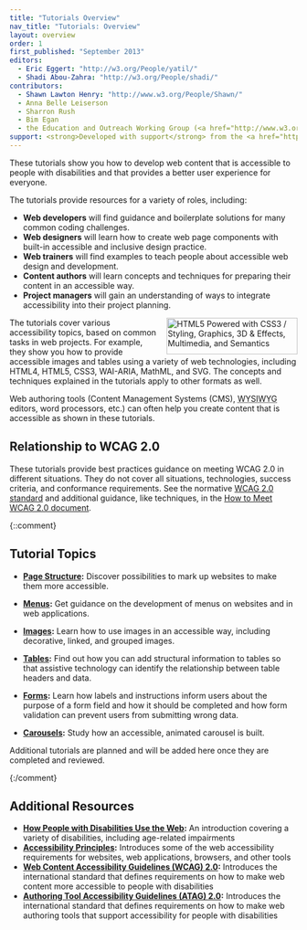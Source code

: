```yaml
---
title: "Tutorials Overview"
nav_title: "Tutorials: Overview"
layout: overview
order: 1
first_published: "September 2013"
editors:
  - Eric Eggert: "http://w3.org/People/yatil/"
  - Shadi Abou-Zahra: "http://w3.org/People/shadi/"
contributors:
  - Shawn Lawton Henry: "http://www.w3.org/People/Shawn/"
  - Anna Belle Leiserson
  - Sharron Rush
  - Bim Egan
  - the Education and Outreach Working Group (<a href="http://www.w3.org/WAI/EO/">EOWG</a>)
support: <strong>Developed with support</strong> from the <a href="http://www.w3.org/WAI/ACT/">WAI-ACT</a> project, co-funded by the European Commission <abbr title="Information Society Technologies">IST</abbr> Programme.
---
```


These tutorials show you how to develop web content that is accessible to people with disabilities and that provides a better user experience for everyone.

The tutorials provide resources for a variety of roles, including:

* **Web developers** will find guidance and boilerplate solutions for many common coding challenges.
* **Web designers** will learn how to create web page components with built-in accessible and inclusive design practice.
* **Web trainers** will find examples to teach people about accessible web design and development.
* **Content authors** will learn concepts and techniques for preparing their content in an accessible way.
* **Project managers** will gain an understanding of ways to integrate accessibility into their project planning.

<img src="http://www.w3.org/html/logo/badge/html5-badge-h-css3-graphics-multimedia-semantics.png" width="229" height="64" alt="HTML5 Powered with CSS3 / Styling, Graphics, 3D &amp; Effects, Multimedia, and Semantics" title="HTML5 Powered with CSS3 / Styling, Graphics, 3D &amp; Effects, Multimedia, and Semantics" style="float: right; margin-left: 1em;"> The tutorials cover various accessibility topics, based on common tasks in web projects. For example, they show you how to provide accessible images and tables using a variety of web technologies, including HTML4, HTML5, CSS3, WAI-ARIA, MathML, and SVG. The concepts and techniques explained in the tutorials apply to other formats as well.

Web authoring tools (Content Management Systems (CMS), <abbr title="What you see is what you get">WYSIWYG</abbr> editors, word processors, etc.) can often help you create content that is accessible as shown in these tutorials.

## Relationship to WCAG 2.0

These tutorials provide best practices guidance on meeting WCAG 2.0 in different situations. They do not cover all situations, technologies, success criteria, and conformance requirements. See the normative [WCAG 2.0 standard](http://www.w3.org/TR/WCAG20/) and additional guidance, like techniques, in the [How to Meet WCAG 2.0 document](http://www.w3.org/WAI/WCAG20/quickref/).

{::comment}

## Tutorial Topics

-   **[Page Structure](page-structure/index.html):** Discover possibilities to mark up websites to make them more accessible.

-   **[Menus](menus/index.html):** Get guidance on the development of menus on websites and in web applications.

-   **[Images](images/index.html):** Learn how to use images in an accessible way, including decorative, linked, and grouped images.

-   **[Tables](tables/index.html):** Find out how you can add structural information to tables so that assistive technology can identify the relationship between table headers and data.

-   **[Forms](forms/index.html):** Learn how labels and instructions inform users about the purpose of a form field and how it should be completed and how form validation can prevent users from submitting wrong data.

-   **[Carousels](carousels/index.html):** Study how an accessible, animated carousel is built.

Additional tutorials are planned and will be added here once they are completed and reviewed.

{:/comment}

## Additional Resources

* **[How People with Disabilities Use the Web](http://www.w3.org/WAI/intro/people-use-web/Overview):** An introduction covering a variety of disabilities, including age-related impairments
* **[Accessibility Principles](http://www.w3.org/WAI/intro/people-use-web/principles):** Introduces some of the web accessibility requirements for websites, web applications, browsers, and other tools
* **[Web Content Accessibility Guidelines (WCAG) 2.0](http://www.w3.org/WAI/intro/wcag):** Introduces the international standard that defines requirements on how to make web content more accessible to people with disabilities
* **[Authoring Tool Accessibility Guidelines (ATAG) 2.0](http://www.w3.org/WAI/intro/atag):** Introduces the international standard that defines requirements on how to make web authoring tools that support accessibility for people with disabilities
